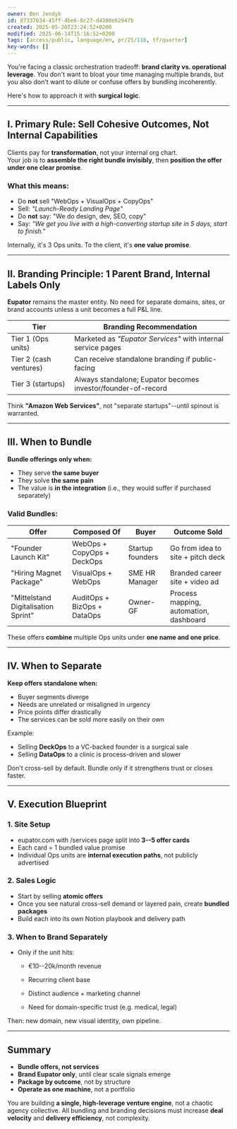 ```yaml
---
owner: Ben Jendyk
id: 87337634-45ff-4be6-8c27-d4300e62947b
created: 2025-05-20T23:24:52+0200
modified: 2025-06-14T15:16:52+0200
tags: [access/public, language/en, pr/25/116, tf/quarter]
key-words: []
---
```


You're facing a classic orchestration tradeoff: **brand clarity vs. operational leverage**. You don't want to bloat your time managing multiple brands, but you also don't want to dilute or confuse offers by bundling incoherently.

Here's how to approach it with **surgical logic**.

* * *

## I. Primary Rule: **Sell Cohesive Outcomes, Not Internal Capabilities**

Clients pay for **transformation**, not your internal org chart.  
Your job is to **assemble the right bundle invisibly**, then **position the offer under one clear promise**.

### What this means:

- Do **not** sell "WebOps + VisualOps + CopyOps"
- Sell: _"Launch-Ready Landing Page"_
- Do **not** say: "We do design, dev, SEO, copy"
- Say: _"We get you live with a high-converting startup site in 5 days, start to finish."_

Internally, it's 3 Ops units. To the client, it's **one value promise**.

* * *

## II. Branding Principle: **1 Parent Brand, Internal Labels Only**

**Eupator** remains the master entity. No need for separate domains, sites, or brand accounts unless a unit becomes a full P&L line.

| Tier | Branding Recommendation | 
| ---- | ----  |
| Tier 1 (Ops units) | Marketed as _"Eupator Services"_ with internal service pages | 
| Tier 2 (cash ventures) | Can receive standalone branding if public-facing | 
| Tier 3 (startups) | Always standalone; Eupator becomes investor/founder-of-record | 

Think **"Amazon Web Services"**, not "separate startups"--until spinout is warranted.

* * *

## III. When to Bundle

**Bundle offerings only when:**

- They serve **the same buyer**
- They solve **the same pain**
- The value is **in the integration** (i.e., they would suffer if purchased separately)

### Valid Bundles:

| Offer | Composed Of | Buyer | Outcome Sold | 
| ---- | ---- | ---- | ----  |
| "Founder Launch Kit" | WebOps + CopyOps + DeckOps | Startup founders | Go from idea to site + pitch deck | 
| "Hiring Magnet Package" | VisualOps + WebOps | SME HR Manager | Branded career site + video ad | 
| "Mittelstand Digitalisation Sprint" | AuditOps + BizOps + DataOps | Owner-GF | Process mapping, automation, dashboard | 

These offers **combine** multiple Ops units under **one name and one price**.
* * *

## IV. When to Separate

**Keep offers standalone when:**

- Buyer segments diverge
- Needs are unrelated or misaligned in urgency
- Price points differ drastically
- The services can be sold more easily on their own

Example:

- Selling **DeckOps** to a VC-backed founder is a surgical sale
- Selling **DataOps** to a clinic is process-driven and slower

Don't cross-sell by default. Bundle only if it strengthens trust or closes faster.

* * *

## V. Execution Blueprint

### 1. **Site Setup**

- eupator.com with /services page split into **3--5 offer cards**
- Each card = 1 bundled value promise
- Individual Ops units are **internal execution paths**, not publicly advertised

### 2. **Sales Logic**

- Start by selling **atomic offers**
- Once you see natural cross-sell demand or layered pain, create **bundled packages**
- Build each into its own Notion playbook and delivery path

### 3. **When to Brand Separately**

- Only if the unit hits:

    - €10--20k/month revenue

    - Recurring client base

    - Distinct audience + marketing channel

    - Need for domain-specific trust (e.g. medical, legal)

Then: new domain, new visual identity, own pipeline.

* * *

## Summary

- **Bundle offers, not services**
- **Brand Eupator only**, until clear scale signals emerge
- **Package by outcome**, not by structure
- **Operate as one machine**, not a portfolio

You are building **a single, high-leverage venture engine**, not a chaotic agency collective. All bundling and branding decisions must increase **deal velocity** and **delivery efficiency**, not complexity.